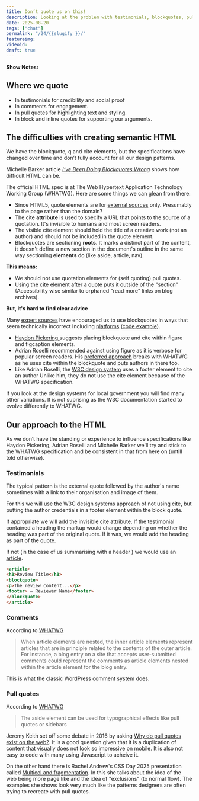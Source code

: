 ```yaml
---
title: Don’t quote us on this! 
description: Looking at the problem with testimonials, blockquotes, pull quotes and the cite element.
date: 2025-08-20
tags: ["chat"]
permalink: "/24/{{slugify }}/"
featureimg: 
videoid:
draft: true
---
```


**Show Notes:**

## Where we quote

- In testimonials for credibility and  social proof
- In comments for engagement.
- In  pull quotes for highlighting text and styling.
- In block and inline quotes for  supporting our arguments.

## The difficulties with creating semantic HTML

We have the blockquote, q and cite elements, but the specifications have changed over time and don’t fully account for all our design patterns.


Michelle Barker article <cite><a href="https://css-irl.info/ive-been-doing-blockquotes-wrong/">I’ve Been Doing Blockquotes Wrong</a></cite> shows how difficult HTML can be. 

The official HTML spec is at The Web Hypertext Application Technology Working Group (WHATWG). Here are some things we can glean from there:

- Since HTML5, quote elements are for <a href="https://html.spec.whatwg.org/multipage/grouping-content.html#the-blockquote-element">external sources</a> only. Presumably to the page rather than the domain?
- The cite **attribute** is used to specify a URL that points to the source of a quotation. It's invisible to humans and most screen readers.
- The visible cite element should hold the title of a creative work (not an author) and should not be included in the quote element.
- Blockquotes are sectioning **roots**. It marks a distinct part of the content, it doesn't define a new section in the document's outline in the same way sectioning **elements** do (like aside, article, nav).

**This means:**
- We should not use quotation elements for (self quoting) pull quotes.
- Using the cite element after a quote puts it outside of the "section" (Accessibility wise similar to orphaned "read more" links on blog archives).

**But, it's hard to find clear advice**

Many [expert sources](https://html5doctor.com/cite-and-blockquote-reloaded/) have encouraged us to use blockquotes in ways that seem technically incorrect Including [platforms](https://wordpress.com/support/wordpress-editor/blocks/quote-block/#insert-your-quote) ([code example](https://theadminbar.com/accessibility-weekly/coding-blockquotes/)).

-  [Haydon Pickering ](https://heydonworks.com/article/the-blockquote-element/) suggests placing blockquote and cite within figure and figcaption elements.
- Adrian Roselli recommended against using figure as it is verbose for popular screen readers. His [preferred approach](https://adrianroselli.com/2023/07/blockquotes-in-screen-readers.html#Example07) breaks with WHATWG as he uses cite within the blockquote and puts authors in there too.
 - Like Adrian Roselli, the [W3C design system](https://design-system.w3.org/components/quote.html) uses a footer element to cite an author Unlike him, they do not use the cite element because of the WHATWG specification.

 If you look at the design systems for local government you will find many other variations. It is not suprising as the W3C documentation started to evolve differently to WHATWG.

 ## Our approach to the HTML

As we don’t have the standing or experience to influence specifications like Haydon Pickering, Adrian Roselli and Michelle Barker we'll try and stick to the WHATWG specification and be consistent in that from here on (untill told otherwise).

###  Testimonials 

The typical pattern is the external quote followed by the author's name sometimes with a link to their organisation and image of them.

For this we will use the W3C design systems approach of not using cite, but putting the author credentials in a footer element within the block quote.

If appropriate we will add the invisible cite attribute. If the testimonial contained a heading the markup would change depending on whether the heading was part of the original quote. If it was, we would add the heading as part of the quote. 

 If not (in the case of us summarising with a header ) we would use an [article](https://html.spec.whatwg.org/multipage/sections.html#the-article-element).

```html
<article>
<h3>Review Title</h3>
<blockquote>
<p>The review content...</p>
<footer> — Reviewer Name</footer>
</blockquote>
</article> 
 ```

 ###  Comments 

 According to [WHATWG](https://html.spec.whatwg.org/multipage/sections.html#the-article-element)

 <blockquote>
 When article elements are nested, the inner article elements represent articles that are in principle related to the contents of the outer article. For instance, a blog entry on a site that accepts user-submitted comments could represent the comments as article elements nested within the article element for the blog entry.
 </blockquote>

 This is what the classic WordPress comment system does.

  ###  Pull quotes

   According to [WHATWG](https://html.spec.whatwg.org/multipage/sections.html#the-aside-element)

   <blockquote>
   The aside element can be used for typographical effects like pull quotes or sidebars
   </blockquote>

   Jeremy Keith set off some debate in 2016 by asking [Why do pull quotes exist on the web?](https://adactio.com/journal/11102). It is a good question given that it is a duplication of content that visually does not look so impressive on mobile. It is also not easy to code with many using Javascript to acheive it.

   On the other hand there is Rachel Andrew's CSS Day 2025 presentation called [Multicol and fragmentation](https://www.youtube.com/watch?v=NfwDP9shxNQ&t=2493s). In this she talks about the idea of the web being more page like and the idea of "exclusions" (to normal flow). The examples she shows look very much like the patterns designers are often trying to recreate with pull quotes. 
